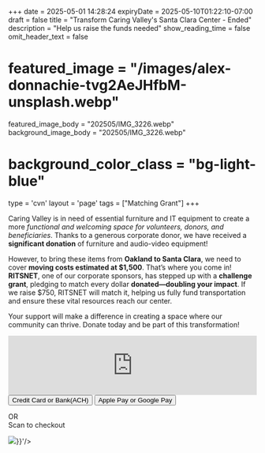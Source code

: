 +++
date = 2025-05-01 14:28:24
expiryDate = 2025-05-10T01:22:10-07:00
draft = false
title = "Transform Caring Valley's Santa Clara Center - Ended"
description = "Help us raise the funds needed"
show_reading_time = false
omit_header_text = false

# featured_image = "/images/alex-donnachie-tvg2AeJHfbM-unsplash.webp"
featured_image_body = "202505/IMG_3226.webp"
background_image_body = "202505/IMG_3226.webp"
# background_color_class = "bg-light-blue"

type = 'cvn'
layout = 'page'
tags = ["Matching Grant"]
+++
<script src="https://zeffy-scripts.s3.ca-central-1.amazonaws.com/embed-form-script.min.js"></script>

Caring Valley is in need of <span class="dib purple b">essential furniture and IT equipment</span> to create a more <em>functional and welcoming space for volunteers, donors, and beneficiaries</em>. Thanks to a generous corporate donor, we have received a <b>significant donation</b> of furniture and audio-video equipment!

However, to bring these items from **Oakland to Santa Clara**, we need to cover **moving costs estimated at $1,500**. That’s where you come in!<!--more-->
**RITSNET**, one of our corporate sponsors, has stepped up with a **challenge grant**, pledging to match every dollar <b>donated—doubling your impact</b>. If we raise $750, RITSNET will match it, helping us fully fund transportation and ensure these vital resources reach our center.

Your support will make a difference in creating a space where our community can thrive. <span class="dib green b">Donate today</span> and be part of this transformation!

<div style="position:relative;overflow:hidden;width:100%;padding-top:120px;"><iframe title='Donation form powered by Zeffy' style='position: absolute; border: 0; top:0;left:0;bottom:0;right:0;width:100%;height:120px' src='https://www.zeffy.com/embed/thermometer/donate-to-make-a-difference-15431'  allowTransparency="true"></iframe></div>

<div class="tc">
  <button class="br3 ph2 pv1 hover-gold bg-dark-green white"
      zeffy-form-link='https://www.zeffy.com/embed/donation-form/donate-to-make-a-difference-15431?modal=true'>
      Credit&nbsp;Card or Bank(ACH)
  </button>
  <button class="br3 ph2 pv1 ma2 hover-gold bg-dark-blue white" onclick="document.location='https://www.zeffy.com/donation-form/donate-to-make-a-difference-15431'">Apple&nbsp;Pay or Google&nbsp;Pay</button>
</div>
<div class="tc">
  <p>OR<br>Scan to checkout</P>
  <image class="mw5" src='{{<fixURL "/images/202505/CVN QR - Transfrom Caring Valleys' Santa Clara Center.png">}}'/>
</div>

